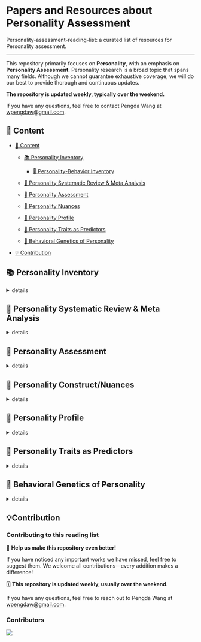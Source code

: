 # Papers and Resources about Personality Assessment

Personality-assessment-reading-list: a curated list of resources for Personality assessment.

---

This repository primarily focuses on **Personality**, with an emphasis on **Personality Assessment**. 
Personality research is a broad topic that spans many fields. 
Although we cannot guarantee exhaustive coverage, we will do our best to provide thorough and continuous updates. 

**The repository is updated weekly, typically over the weekend.** 

If you have any questions, feel free to contact Pengda Wang at wpengdaw@gmail.com.


## 📁 Content

- [📁 Content](#content)

    - [📚 Personality Inventory](#-personality-inventory)
        - [👤 Personality-Behavior Inventory](#-personality-behavior-inventory)

    - [📝 Personality Systematic Review & Meta Analysis](#-personality-systematic-review--meta-analysis)

    - [🎯 Personality Assessment](#-personality-assessment)

    - [🔬 Personality Nuances](#-personality-nuances)

    - [👥 Personality Profile](#-personality-profile)

    - [🔮 Personality Traits as Predictors](#personality-traits-as-predictors)

    - [🧬 Behavioral Genetics of Personality](#-behavioral-genetics-of-personality)
    
- [💡 Contribution](#-contribution)






## 📚 Personality Inventory
<details>
<summary>details</summary>

- [**Facet Map**](https://facetmap.org)

    Irwing, P., Hughes, D. J., Tokarev, A., & Booth, T. (2023). Towards a taxonomy of personality facets. *European Journal of Personality, 38*(3), 494–515. https://doi.org/10.1177/08902070231200919

- [**100 Nuances of Personality**](https://osf.io/4xr5h)

    Henry, S., & Mõttus, R. (2023). The 100 nuances of personality: Development of a comprehensive, non-redundant personality item pool. *OSF.* https://doi.org/10.17605/OSF.IO/TCFGZ

- [**BFI-2**](https://www.colby.edu/academics/departments-and-programs/psychology/research-opportunities/personality-lab/the-bfi-2/)

    Soto, C. J., & John, O. P. (2017). The next Big Five Inventory (BFI-2): Developing and assessing a hierarchical model with 15 facets to enhance bandwidth, fidelity, and predictive power. *Journal of Personality and Social Psychology, 113*(1), 117–143. https://doi.org/10.1037/pspp0000096

    Soto, C. J., & John, O. P. (2017). Short and extra-short forms of the Big Five Inventory–2: The BFI-2-S and BFI-2-XS. *Journal of Research in Personality, 68*, 69–81. https://doi.org/10.1016/j.jrp.2017.02.004

    [Additional Related Papers](https://www.colby.edu/academics/departments-and-programs/psychology/research-opportunities/personality-lab/the-bfi-2/)

- [**HEXACO-PI-R**](https://hexaco.org/)

    Lee, K., & Ashton, M. C. (2016). Psychometric properties of the HEXACO-100. *Assessment, 25*(5), 543–556. https://doi.org/10.1177/1073191116659134

    Ashton, M., & Lee, K. (2009). The HEXACO-60: a short measure of the major dimensions of personality. *Journal of Personality Assessment, 91*(4), 340–345. https://doi.org/10.1080/00223890902935878

    [Additional Related Papers](https://hexaco.org/references)

- [**IPIP**](https://ipip.ori.org/)

    Johnson, J. A. (2014). Measuring thirty facets of the Five Factor Model with a 120-item public domain inventory: Development of the IPIP-NEO-120. *Journal of Research in Personality, 51*, 78–89. https://doi.org/10.1016/j.jrp.2014.05.003

    Goldberg, L. R. (1999). A broad-bandwidth, public-domain, personality inventory measuring the lower-level facets of several five-factor models. In I. Mervielde, I. Deary, F. De Fruyt, & F. Ostendorf (Eds.), *Personality Psychology in Europe, Vol. 7* (pp. 7-28). Tilburg, The Netherlands: Tilburg University Press.

    [Additional Related Papers](https://ipip.ori.org/HistoryOfTheIPIP.htm)

- [**AMBI**](https://doi.org/10.1016/j.jrp.2010.01.002)

    Yarkoni, T. (2010). The abbreviation of personality, or how to measure 200 personality scales with 200 items. *Journal of Research in Personality, 44*(2), 180–198. https://doi.org/10.1016/j.jrp.2010.01.002


### 👤 Personality-Behavior Inventory

- [**BARE**](https://osf.io/zqa7m/)

    Elleman, L. G., Condon, D. M., & Revelle, W. (2020). Laying Personality BARE: Behavioral frequencies strengthen personality-criterion relationships. *OSF.* https://doi.org/10.31234/osf.io/yufne

</details>





## 📝 Personality Systematic Review & Meta Analysis

<details>
<summary>details</summary>

- **Personality psychology**

    Roberts, B. W., & Yoon, H. J. (2021). Personality psychology. *Annual Review of Psychology*, 73(1), 489–516. https://doi.org/10.1146/annurev-psych-020821-114927



- **Validity of observer ratings of the five-factor model of personality traits: A meta-analysis**

    Oh, I.-S., Wang, G., & Mount, M. K. (2011). Validity of observer ratings of the five-factor model of personality traits: A meta-analysis. *Journal of Applied Psychology, 96*(4), 762–773. https://doi.org/10.1037/a0021832



- **Personality testing and industrial–organizational psychology: Reflections, progress, and prospects**

    Hough, L. M., & Oswald, F. L. (2008). Personality testing and industrial–organizational psychology: Reflections, progress, and prospects. *Industrial and Organizational Psychology: Perspectives on Science and Practice, 1*(3), 272–290. https://doi.org/10.1111/j.1754-9434.2008.00048.x



- **The Convergent Validity between Self and Observer Ratings of Personality: A meta-analytic review.**

    Connolly, J. J., Kavanagh, E. J., & Viswesvaran, C. (2007). The Convergent Validity between Self and Observer Ratings of Personality: A meta-analytic review. *International Journal of Selection and Assessment, 15*(1), 110–117. https://doi.org/10.1111/j.1468-2389.2007.00371.x




- **Personality and the prediction of consequential outcomes**

    Ozer, D. J., & Benet-Martínez, V. (2005). Personality and the prediction of consequential outcomes. *Annual Review of Psychology, 57*(1), 401–421. https://doi.org/10.1146/annurev.psych.57.102904.190127



- **Personality assessment**

    Ozer, D. J., & Reise, S. P. (1994). Personality assessment. *Annual Review of Psychology, 45*(1), 357–388. https://doi.org/10.1146/annurev.ps.45.020194.002041


</details>



## 🎯 Personality Assessment

<details>
<summary>details</summary>

- **A deep learning approach to personality assessment: Generalizing across items and expanding the reach of survey-based research**

    Abdurahman, S., Vu, H., Zou, W., Ungar, L., & Bhatia, S. (2024). A deep learning approach to personality assessment: Generalizing across items and expanding the reach of survey-based research. *Journal of Personality and Social Psychology, 126*(2), 312–331. https://doi-org.ezproxy.rice.edu/10.1037/pspp0000480



- **How well can an AI chatbot infer personality? Examining psychometric properties of machine-inferred personality scores**

    Fan, J., Sun, T., Liu, J., Zhao, T., Zhang, B., Chen, Z., Glorioso, M., & Hack, E. (2023). How well can an AI chatbot infer personality? Examining psychometric properties of machine-inferred personality scores. *Journal of Applied Psychology, 108*(8), 1277–1299. https://doi.org/10.1037/apl0001082




- **Using machine learning to advance personality assessment and theory**

    Bleidorn, W., & Hopwood, C. J. (2018). Using machine learning to advance personality assessment and theory. *Personality and Social Psychology Review, 23*(2), 190-203. https://doi.org/10.1177/1088868318772990 
    


- **Birds of a feather do flock together: Behavior-based personality-assessment method reveals personality similarity among couples and friends**

    Youyou, W., Stillwell, D., Schwartz, H. A., & Kosinski, M. (2017). Birds of a feather do flock together: Behavior-based personality-assessment method reveals personality similarity among couples and friends. *Psychological Science, 28*(3), 276–284. https://doi.org/10.1177/0956797616678187


- **Assessing personality with a structured employment interview: Construct-related validity and susceptibility to response inflation**

    Van Iddekinge, C. H., Raymark, P. H., & Roth, P. L. (2005). Assessing personality with a structured employment interview: Construct-related validity and susceptibility to response inflation. *Journal of Applied Psychology, 90*(3), 536–552. https://doi.org/10.1037/0021-9010.90.3.536



- **A structured interview for the assessment of the Five‐Factor model of personality: Facet‐Level relations to the Axis II Personality Disorders**

    Trull, T. J., Widiger, T. A., & Burr, R. (2001). A structured interview for the assessment of the Five‐Factor model of personality: Facet‐Level relations to the Axis II Personality Disorders. *Journal of Personality, 69*(2), 175–198. https://doi.org/10.1111/1467-6494.00141


</details>



## 🔬 Personality Construct/Nuances

<details>
<summary>details</summary>

- **There are a million ways to be a woman and a million ways to be a man: Gender differences across personality nuances and nations**

    Hofmann, R., Rozgonjuk, D., Soto, C. J., Ostendorf, F., & Mõttus, R. (2025). There are a million ways to be a woman and a million ways to be a man: Gender differences across personality nuances and nations. *Journal of Research in Personality*, 104582. https://doi.org/10.1016/j.jrp.2025.104582



- **Gaining insights from social media language: Methodologies and challenges**

    Kern, M. L., Park, G., Eichstaedt, J. C., Schwartz, H. A., Sap, M., Smith, L. K., & Ungar, L. H. (2016). Gaining insights from social media language: Methodologies and challenges. *Psychological Methods, 21*(4), 507–525. https://doi.org/10.1037/met0000091



- **The online social self**

    Kern, M. L., Eichstaedt, J. C., Schwartz, H. A., Dziurzynski, L., Ungar, L. H., Stillwell, D. J., Kosinski, M., Ramones, S. M., & Seligman, M. E. P. (2013). The online social self. *Assessment, 21*(2), 158–169. https://doi.org/10.1177/1073191113514104


- **Narrative identity**

    McAdams, D.P. and McLean, K.C. (2013) Narrative identity. *Current Directions in Psychological Science, 22*, 233-238. https://doi.org/10.1177/0963721413475622



- **Personality in 100,000 Words: A large-scale analysis of personality and word use among bloggers**

    Yarkoni, T. (2010). Personality in 100,000 Words: A large-scale analysis of personality and word use among bloggers. *Journal of Research in Personality, 44*(3), 363–373. https://doi.org/10.1016/j.jrp.2010.04.001



- **A new Big Five: Fundamental principles for an integrative science of personality**

    McAdams, D. P., & Pals, J. L. (2006). A new Big Five: Fundamental principles for an integrative science of personality. *American Psychologist, 61*(3), 204–217. https://doi.org/10.1037/0003-066X.61.3.204




- **Linguistic styles: Language use as an individual difference**

    Pennebaker, J. W., & King, L. A. (1999). Linguistic styles: Language use as an individual difference. *Journal of Personality and Social Psychology, 77*(6), 1296–1312. https://doi.org/10.1037/0022-3514.77.6.1296




- **The development of markers for the Big-Five factor structure**

    Goldberg, L. R. (1992). The development of markers for the Big-Five factor structure. *Psychological Assessment, 4*(1), 26–42. https://doi.org/10.1037/1040-3590.4.1.26



- **alidation of the five-factor model of personality across instruments and observers**

    McCrae, R. R., & Costa, P. T. (1987). Validation of the five-factor model of personality across instruments and observers. *Journal of Personality and Social Psychology, 52*(1), 81–90. https://doi.org/10.1037/0022-3514.52.1.81



</details>



## 👥 Personality Profile

<details>
<summary>details</summary>

- **Personality profiles of 263 occupations**

    Anni, K., Vainik, U., & Mõttus, R. (2025). Personality profiles of 263 occupations. *Journal of Applied Psychology, 110*(4), 481–511. https://doi.org/10.1037/apl0001249


- **Personality profiles of cultures: Aggregate personality traits**
    
    McCrae, R. R., Terracciano, A., & Personality Profiles of Cultures Project. (2005). Personality profiles of cultures: Aggregate personality traits. *Journal of Personality and Social Psychology, 89*(3), 407–425. https://doi.org/10.1037/0022-3514.89.3.407

</details>




## 🔮 Personality Traits as Predictors

<details>
<summary>details</summary>

- **Cognitive ability and personal values: A large sample study of Schwartz's values, HEXACO personality, age, and gender**

    Anglim, J., & Marty, A. (2024). Cognitive ability and personal values: A large sample study of Schwartz's values, HEXACO personality, age, and gender. *Social Psychological and Personality Science*. https://doi.org/10.1177/19485506241281025





- **Are we getting fooled again? Coming to terms with limitations in the use of personality tests for personnel selection**

    Morgeson, F. P., Campion, M. A., Dipboye, R. L., Hollenbeck, J. R., Murphy, K., & Schmitt, N. (2007). Are we getting fooled again? Coming to terms with limitations in the use of personality tests for personnel selection. *Personnel Psychology, 60*(4), 1029–1049. https://doi.org/10.1111/j.1744-6570.2007.00100.x



- **In support of personality assessment in organizational settings**

    Ones, D. S., Dilchert, S., Viswesvaran, C., & Judge, T. A. (2007). In support of personality assessment in organizational settings. *Personnel Psychology, 60*(4), 995–1027. https://doi.org/10.1111/j.1744-6570.2007.00099.x



- **Reconsidering the use of personality tests in personnel selection contexts**

    Morgeson, F. P., Campion, M. A., Dipboye, R. L., Hollenbeck, J. R., Murphy, K., & Schmitt, N. (2007). Reconsidering the use of personality tests in personnel selection contexts. *Personnel Psychology, 60*(3), 683–729. https://doi.org/10.1111/j.1744-6570.2007.00089.x





- **The power of personality: the comparative validity of personality traits, socioeconomic status, and cognitive ability for predicting important life outcomes**

    Roberts, B. W., Kuncel, N. R., Shiner, R., Caspi, A., & Goldberg, L. R. (2007). The power of personality: the comparative validity of personality traits, socioeconomic status, and cognitive ability for predicting important life outcomes. *Perspectives on Psychological Science, 2*(4), 313–345. https://doi.org/10.1111/j.1745-6916.2007.00047.x




- **The Big Five personality traits, general mental ability, and career success across the life span**

    Judge, T. A., Higgins, C. A., Thoresen, C. J., & Barrick, M. R. (1999). The Big Five personality traits, general mental ability, and career success across the life span. *Personnel Psychology, 52*(3), 621–652. https://doi.org/10.1111/j.1744-6570.1999.tb00174.x



</details>


## 🧬 Behavioral Genetics of Personality

<details>
<summary>details</summary>


- **Robust inference and widespread genetic correlates from a large-scale genetic association study of human personality**

    Schwaba, T., Sullivan, M. L. C., Akingbuwa, W. A., Ilves, K., Tanksley, P. T., Williams, C. M., Dragostinov, Y., Liao, W., Ackerman, L. S., Fealy, J. C. M., Hemani, G., De La Fuente, J., Gupta, P., Stein, M. B., Gelernter, J., Levey, D. F., Vosa, U., Ausmees, L., Realo, A., . . . Tucker-Drob, E. M. (2025). Robust inference and widespread genetic correlates from a large-scale genetic association study of human personality. *bioRxiv (Cold Spring Harbor Laboratory)*. https://doi.org/10.1101/2025.05.16.648988

</details>




## 💡Contribution

### Contributing to this reading list

🤲 **Help us make this repository even better!** 

If you have noticed any important works we have missed, feel free to suggest them. We welcome all contributions—every addition makes a difference!

🗓 **This repository is updated weekly, usually over the weekend.**

If you have any questions, feel free to reach out to Pengda Wang at wpengdaw@gmail.com.

### Contributors

<a href="https://github.com/wpengda/personality-assessment-reading-list/graphs/contributors">
  <img src="https://contrib.rocks/image?repo=wpengda/personality-assessment-reading-list" />
</a>
